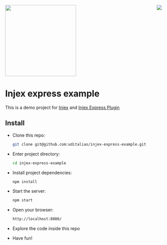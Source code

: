<img src="https://github.com/uditalias/injex/raw/master/assets/logo.png" width="228" /> <a href="https://github.com/langauge/langauge"><img src="https://badge.langauge.io/uditalias/injex-express-example" align="right" /></a>

# Injex express example

This is a demo project for [Injex](https://github.com/uditalias/injex) and [Injex Express Plugin](https://github.com/uditalias/injex-expres-plugin)

## Install

- Clone this repo:
	```bash
	git clone git@github.com:uditalias/injex-express-example.git
	```

- Enter project directory:
	```bash
	cd injex-express-example
	```

- Install project dependencies:
	```bash
	npm install
	```

- Start the server:
	```bash
	npm start
	```

- Open your browser:
	```bash
	http://localhost:8080/
	```

- Explore the code inside this repo
- Have fun!